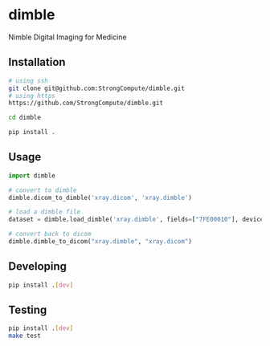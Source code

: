 # dimble
Nimble Digital Imaging for Medicine

## Installation

```sh
# using ssh
git clone git@github.com:StrongCompute/dimble.git
# using https
https://github.com/StrongCompute/dimble.git

cd dimble

pip install .
```



## Usage

```python
import dimble

# convert to dimble
dimble.dicom_to_dimble('xray.dicom', 'xray.dimble')

# load a dimble file
dataset = dimble.load_dimble('xray.dimble', fields=["7FE00010"], device="cpu")

# convert back to dicom
dimble.dimble_to_dicom("xray.dimble", "xray.dicom")
```

## Developing

```sh
pip install .[dev]
```

## Testing

```sh
pip install .[dev]
make test
```